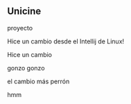 ## Unicine 

proyecto 

Hice un cambio desde el Intellij de Linux!

Hice un cambio

gonzo gonzo

el cambio más perrón

hmm
